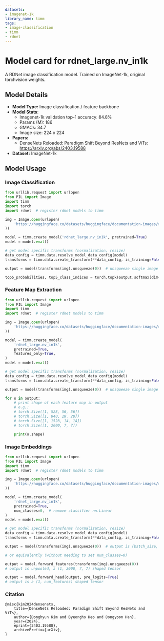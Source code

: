 ```yaml
---
datasets:
- imagenet-1k
library_name: timm
tags:
- image-classification
- timm
- rdnet
---
```

# Model card for rdnet_large.nv_in1k

A RDNet image classification model. Trained on ImageNet-1k, original torchvision weights.

## Model Details
- **Model Type:** Image classification / feature backbone
- **Model Stats:**
  - Imagenet-1k validation top-1 accuracy: 84.8% 
  - Params (M): 186
  - GMACs: 34.7
  - Image size: 224 x 224
- **Papers:**
  - DenseNets Reloaded: Paradigm Shift Beyond ResNets and ViTs: https://arxiv.org/abs/2403.19588
- **Dataset:** ImageNet-1k

## Model Usage
### Image Classification
```python
from urllib.request import urlopen
from PIL import Image
import timm
import torch
import rdnet  # register rdnet models to timm

img = Image.open(urlopen(
    'https://huggingface.co/datasets/huggingface/documentation-images/resolve/main/beignets-task-guide.png'
))

model = timm.create_model('rdnet_large.nv_in1k', pretrained=True)
model = model.eval()

# get model specific transforms (normalization, resize)
data_config = timm.data.resolve_model_data_config(model)
transforms = timm.data.create_transform(**data_config, is_training=False)

output = model(transforms(img).unsqueeze(0))  # unsqueeze single image into batch of 1

top5_probabilities, top5_class_indices = torch.topk(output.softmax(dim=1) * 100, k=5)
```

### Feature Map Extraction
```python
from urllib.request import urlopen
from PIL import Image
import timm
import rdnet  # register rdnet models to timm

img = Image.open(urlopen(
    'https://huggingface.co/datasets/huggingface/documentation-images/resolve/main/beignets-task-guide.png'
))

model = timm.create_model(
    'rdnet_large.nv_in1k',
    pretrained=True,
    features_only=True,
)
model = model.eval()

# get model specific transforms (normalization, resize)
data_config = timm.data.resolve_model_data_config(model)
transforms = timm.data.create_transform(**data_config, is_training=False)

output = model(transforms(img).unsqueeze(0))  # unsqueeze single image into batch of 1

for o in output:
    # print shape of each feature map in output
    # e.g.:
    # torch.Size([1, 528, 56, 56])
    # torch.Size([1, 840, 28, 28])
    # torch.Size([1, 1528, 14, 14])
    # torch.Size([1, 2000, 7, 7])

    print(o.shape)
```

### Image Embeddings
```python
from urllib.request import urlopen
from PIL import Image
import timm
import rdnet  # register rdnet models to timm

img = Image.open(urlopen(
    'https://huggingface.co/datasets/huggingface/documentation-images/resolve/main/beignets-task-guide.png'
))

model = timm.create_model(
    'rdnet_large.nv_in1k',
    pretrained=True,
    num_classes=0,  # remove classifier nn.Linear
)
model = model.eval()

# get model specific transforms (normalization, resize)
data_config = timm.data.resolve_model_data_config(model)
transforms = timm.data.create_transform(**data_config, is_training=False)

output = model(transforms(img).unsqueeze(0))  # output is (batch_size, num_features) shaped tensor

# or equivalently (without needing to set num_classes=0)

output = model.forward_features(transforms(img).unsqueeze(0))
# output is unpooled, a (1, 2000, 7, 7) shaped tensor

output = model.forward_head(output, pre_logits=True)
# output is a (1, num_features) shaped tensor
```

### Citation
```
@misc{kim2024densenets,
    title={DenseNets Reloaded: Paradigm Shift Beyond ResNets and ViTs}, 
    author={Donghyun Kim and Byeongho Heo and Dongyoon Han},
    year={2024},
    eprint={2403.19588},
    archivePrefix={arXiv},
}
```
